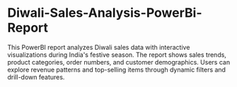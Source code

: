 # Diwali-Sales-Analysis-PowerBi-Report
This PowerBI report analyzes Diwali sales data with interactive visualizations during India's festive season. The report shows sales trends, product categories, order numbers, and customer demographics. Users can explore revenue patterns and top-selling items through dynamic filters and drill-down features.
